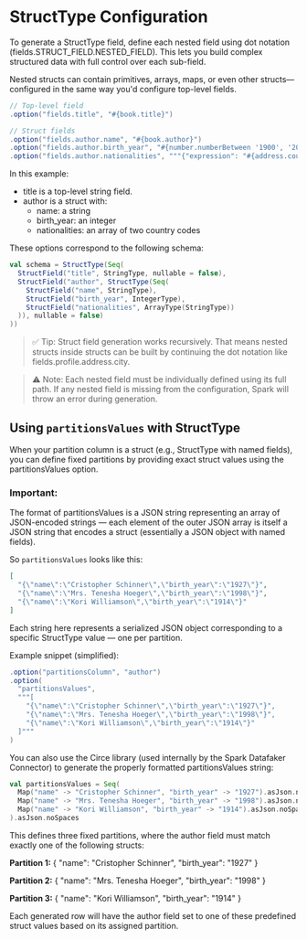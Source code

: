 # StructType Configuration
To generate a StructType field, define each nested field using dot notation (fields.STRUCT_FIELD.NESTED_FIELD). This lets you build complex structured data with full control over each sub-field.

Nested structs can contain primitives, arrays, maps, or even other structs—configured in the same way you'd configure top-level fields.
```scala
// Top-level field
.option("fields.title", "#{book.title}")

// Struct fields
.option("fields.author.name", "#{book.author}")
.option("fields.author.birth_year", "#{number.numberBetween '1900', '2000'}")
.option("fields.author.nationalities", """{"expression": "#{address.countryCode}", "count": 2}""")
```
In this example:
* title is a top-level string field.
* author is a struct with:
  * name: a string
  * birth_year: an integer
  * nationalities: an array of two country codes

These options correspond to the following schema:

```scala
val schema = StructType(Seq(
  StructField("title", StringType, nullable = false),
  StructField("author", StructType(Seq(
    StructField("name", StringType),
    StructField("birth_year", IntegerType),
    StructField("nationalities", ArrayType(StringType))
  )), nullable = false)
))
```
> ✅ Tip: Struct field generation works recursively. That means nested structs inside structs can be built by continuing the dot notation like fields.profile.address.city.

> ⚠️ Note: Each nested field must be individually defined using its full path. If any nested field is missing from the configuration, Spark will throw an error during generation.

## Using `partitionsValues` with StructType
When your partition column is a struct (e.g., StructType with named fields), you can define fixed partitions by providing exact struct values using the partitionsValues option.

### Important:
The format of partitionsValues is a JSON string representing an array of JSON-encoded strings — each element of the outer JSON array is itself a JSON string that encodes a struct (essentially a JSON object with named fields).

So `partitionsValues` looks like this:
```json
[
  "{\"name\":\"Cristopher Schinner\",\"birth_year\":\"1927\"}",
  "{\"name\":\"Mrs. Tenesha Hoeger\",\"birth_year\":\"1998\"}",
  "{\"name\":\"Kori Williamson\",\"birth_year\":\"1914\"}"
]
```
Each string here represents a serialized JSON object corresponding to a specific StructType value — one per partition.

Example snippet (simplified):
```scala
.option("partitionsColumn", "author")
.option(
  "partitionsValues",
  """[
    "{\"name\":\"Cristopher Schinner\",\"birth_year\":\"1927\"}",
    "{\"name\":\"Mrs. Tenesha Hoeger\",\"birth_year\":\"1998\"}",
    "{\"name\":\"Kori Williamson\",\"birth_year\":\"1914\"}"
  ]"""
)
```
You can also use the Circe library (used internally by the Spark Datafaker Connector) to generate the properly formatted partitionsValues string:
```scala
val partitionsValues = Seq(
  Map("name" -> "Cristopher Schinner", "birth_year" -> "1927").asJson.noSpaces,
  Map("name" -> "Mrs. Tenesha Hoeger", "birth_year" -> "1998").asJson.noSpaces,
  Map("name" -> "Kori Williamson", "birth_year" -> "1914").asJson.noSpaces
).asJson.noSpaces
```
This defines three fixed partitions, where the author field must match exactly one of the following structs:

**Partition 1:** { "name": "Cristopher Schinner", "birth_year": "1927" }

**Partition 2:** { "name": "Mrs. Tenesha Hoeger", "birth_year": "1998" }

**Partition 3:** { "name": "Kori Williamson", "birth_year": "1914" }

Each generated row will have the author field set to one of these predefined struct values based on its assigned partition.